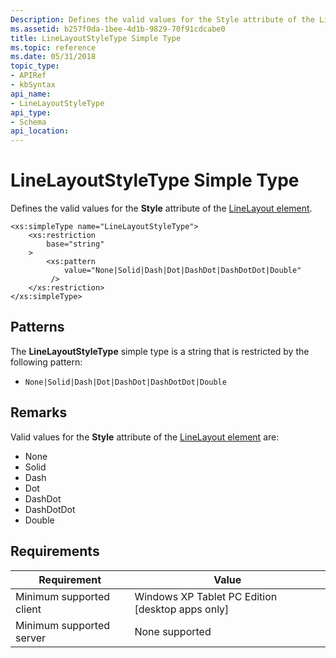 ```yaml
---
Description: Defines the valid values for the Style attribute of the LineLayout element.
ms.assetid: b257f0da-1bee-4d1b-9829-70f91cdcabe0
title: LineLayoutStyleType Simple Type
ms.topic: reference
ms.date: 05/31/2018
topic_type: 
- APIRef
- kbSyntax
api_name: 
- LineLayoutStyleType
api_type: 
- Schema
api_location: 
---
```


# LineLayoutStyleType Simple Type

Defines the valid values for the **Style** attribute of the [LineLayout element](linelayout-element.md).

``` syntax
<xs:simpleType name="LineLayoutStyleType">
    <xs:restriction
        base="string"
    >
        <xs:pattern
            value="None|Solid|Dash|Dot|DashDot|DashDotDot|Double"
         />
    </xs:restriction>
</xs:simpleType>
```

## Patterns

The **LineLayoutStyleType** simple type is a string that is restricted by the following pattern:

-   `None|Solid|Dash|Dot|DashDot|DashDotDot|Double`

## Remarks

Valid values for the **Style** attribute of the [LineLayout element](linelayout-element.md) are:

-   None
-   Solid
-   Dash
-   Dot
-   DashDot
-   DashDotDot
-   Double

## Requirements



| Requirement | Value |
|-------------------------------------|---------------------------------------------------------------|
| Minimum supported client<br/> | Windows XP Tablet PC Edition \[desktop apps only\]<br/> |
| Minimum supported server<br/> | None supported<br/>                                     |



 

 




